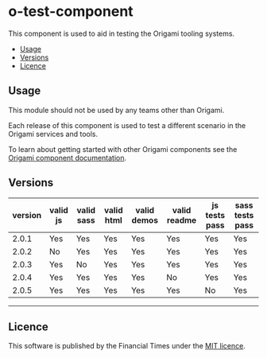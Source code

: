 # o-test-component

This component is used to aid in testing the Origami tooling systems.

- [Usage](#usage)
- [Versions](#versions)
- [Licence](#licence)

## Usage

This module should not be used by any teams other than Origami.

Each release of this component is used to test a different scenario in the Origami services and tools.

To learn about getting started with other Origami components see the [Origami component documentation](https://origami.ft.com/docs/components).


## Versions

|version|valid js|valid sass|valid html|valid demos|valid readme|js tests pass|sass tests pass|
|-------|--------|----------|----------|-----------|------------|-------------|---------------|
|2.0.1| Yes | Yes | Yes | Yes | Yes | Yes | Yes |
|2.0.2| No | Yes | Yes | Yes | Yes | Yes | Yes |
|2.0.3| Yes | No | Yes | Yes | Yes | Yes | Yes |
|2.0.4| Yes | Yes | Yes | Yes | No | Yes | Yes |
|2.0.5| Yes | Yes | Yes | Yes | Yes | No | Yes |


----

## Licence

This software is published by the Financial Times under the [MIT licence](http://opensource.org/licenses/MIT).
